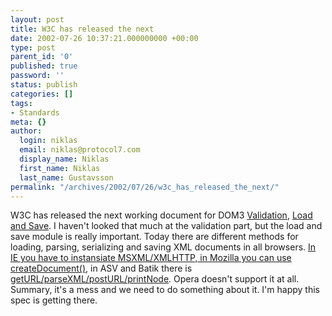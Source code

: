 ```yaml
---
layout: post
title: W3C has released the next
date: 2002-07-26 10:37:21.000000000 +00:00
type: post
parent_id: '0'
published: true
password: ''
status: publish
categories: []
tags:
- Standards
meta: {}
author:
  login: niklas
  email: niklas@protocol7.com
  display_name: Niklas
  first_name: Niklas
  last_name: Gustavsson
permalink: "/archives/2002/07/26/w3c_has_released_the_next/"
---
```

W3C has released the next working document for DOM3 [Validation](http://www.w3.org/TR/2002/WD-DOM-Level-3-Val-20020725/), [Load and Save](http://www.w3.org/TR/2002/WD-DOM-Level-3-LS-20020725/). I haven't looked that much at the validation part, but the load and save module is really important. Today there are different methods for loading, parsing, serializing and saving XML documents in all browsers. [In IE you have to instansiate MSXML/XMLHTTP, in Mozilla you can use createDocument()](http://www.webfx.nu/dhtml/xmlextras/xmlextras.html), in ASV and Batik there is [getURL/parseXML/postURL/printNode](http://www.protocol7.com/svg-wiki/ow.asp?AdobeSVGViewer). Opera doesn't support it at all. Summary, it's a mess and we need to do something about it. I'm happy this spec is getting there.

